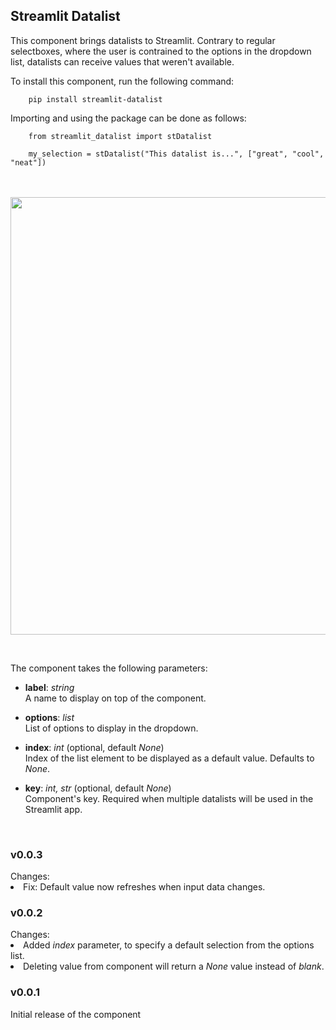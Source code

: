 <h2> Streamlit Datalist </h2>

This component brings datalists to Streamlit. Contrary to regular selectboxes, where the user is contrained to the options in the dropdown list, datalists can receive values that weren't available.

To install this component, run the following command:

        pip install streamlit-datalist

Importing and using the package can be done as follows:
  
        from streamlit_datalist import stDatalist
        
        my_selection = stDatalist("This datalist is...", ["great", "cool", "neat"])

<br><br>
<img src="https://user-images.githubusercontent.com/108201791/200101163-b91ed217-d60a-4695-a5e1-a198cf2c857c.gif" style="width:50em">

<br>

The component takes the following parameters:
- <b>label</b>: <i>string</i><br>
A name to display on top of the component.

- <b>options</b>: <i>list</i><br>
List of options to display in the dropdown.

- <b>index</b>: <i>int</i> (optional, default <i>None</i>)<br>
Index of the list element to be displayed as a default value. Defaults to <i>None</i>.

- <b>key</b>: <i>int, str</i> (optional, default <i>None</i>)<br>
Component's key. Required when multiple datalists will be used in the Streamlit app. 

<br>

<h3>v0.0.3</h3>
Changes:
<li>Fix: Default value now refreshes when input data changes.

<h3>v0.0.2</h3>
Changes:
<li>Added <i>index</i> parameter, to specify a default selection from the options list.
<li>Deleting value from component will return a <i>None</i> value instead of <i>blank</i>.

<h3>v0.0.1</h3>
Initial release of the component







